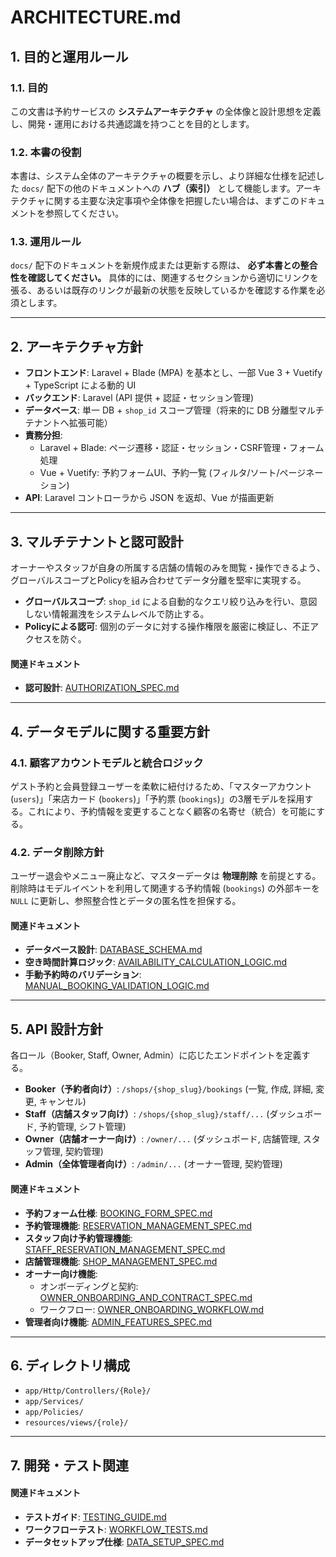# ARCHITECTURE.md

## 1. 目的と運用ルール

### 1.1. 目的
この文書は予約サービスの **システムアーキテクチャ** の全体像と設計思想を定義し、開発・運用における共通認識を持つことを目的とします。

### 1.2. 本書の役割
本書は、システム全体のアーキテクチャの概要を示し、より詳細な仕様を記述した `docs/` 配下の他のドキュメントへの **ハブ（索引）** として機能します。アーキテクチャに関する主要な決定事項や全体像を把握したい場合は、まずこのドキュメントを参照してください。

### 1.3. 運用ルール
`docs/` 配下のドキュメントを新規作成または更新する際は、 **必ず本書との整合性を確認してください。** 具体的には、関連するセクションから適切にリンクを張る、あるいは既存のリンクが最新の状態を反映しているかを確認する作業を必須とします。

---

## 2. アーキテクチャ方針

-   **フロントエンド**: Laravel + Blade (MPA) を基本とし、一部 Vue 3 + Vuetify + TypeScript による動的 UI
-   **バックエンド**: Laravel (API 提供 + 認証・セッション管理)
-   **データベース**: 単一 DB + `shop_id` スコープ管理（将来的に DB 分離型マルチテナントへ拡張可能）
-   **責務分担**:
    -   Laravel + Blade: ページ遷移・認証・セッション・CSRF管理・フォーム処理
    -   Vue + Vuetify: 予約フォームUI、予約一覧 (フィルタ/ソート/ページネーション)
-   **API**: Laravel コントローラから JSON を返却、Vue が描画更新

---

## 3. マルチテナントと認可設計

オーナーやスタッフが自身の所属する店舗の情報のみを閲覧・操作できるよう、グローバルスコープとPolicyを組み合わせてデータ分離を堅牢に実現する。

-   **グローバルスコープ**: `shop_id` による自動的なクエリ絞り込みを行い、意図しない情報漏洩をシステムレベルで防止する。
-   **Policyによる認可**: 個別のデータに対する操作権限を厳密に検証し、不正アクセスを防ぐ。

#### 関連ドキュメント
-   **認可設計**: [AUTHORIZATION_SPEC.md](./AUTHORIZATION_SPEC.md)

---

## 4. データモデルに関する重要方針

### 4.1. 顧客アカウントモデルと統合ロジック
ゲスト予約と会員登録ユーザーを柔軟に紐付けるため、「マスターアカウント (`users`)」「来店カード (`bookers`)」「予約票 (`bookings`)」の3層モデルを採用する。これにより、予約情報を変更することなく顧客の名寄せ（統合）を可能にする。

### 4.2. データ削除方針
ユーザー退会やメニュー廃止など、マスターデータは **物理削除** を前提とする。削除時はモデルイベントを利用して関連する予約情報 (`bookings`) の外部キーを `NULL` に更新し、参照整合性とデータの匿名性を担保する。

#### 関連ドキュメント
-   **データベース設計**: [DATABASE_SCHEMA.md](./DATABASE_SCHEMA.md)
-   **空き時間計算ロジック**: [AVAILABILITY_CALCULATION_LOGIC.md](./AVAILABILITY_CALCULATION_LOGIC.md)
-   **手動予約時のバリデーション**: [MANUAL_BOOKING_VALIDATION_LOGIC.md](./MANUAL_BOOKING_VALIDATION_LOGIC.md)

---

## 5. API 設計方針

各ロール（Booker, Staff, Owner, Admin）に応じたエンドポイントを定義する。

-   **Booker（予約者向け）**: `/shops/{shop_slug}/bookings` (一覧, 作成, 詳細, 変更, キャンセル)
-   **Staff（店舗スタッフ向け）**: `/shops/{shop_slug}/staff/...` (ダッシュボード, 予約管理, シフト管理)
-   **Owner（店舗オーナー向け）**: `/owner/...` (ダッシュボード, 店舗管理, スタッフ管理, 契約管理)
-   **Admin（全体管理者向け）**: `/admin/...` (オーナー管理, 契約管理)

#### 関連ドキュメント
-   **予約フォーム仕様**: [BOOKING_FORM_SPEC.md](./BOOKING_FORM_SPEC.md)
-   **予約管理機能**: [RESERVATION_MANAGEMENT_SPEC.md](./RESERVATION_MANAGEMENT_SPEC.md)
-   **スタッフ向け予約管理機能**: [STAFF_RESERVATION_MANAGEMENT_SPEC.md](./STAFF_RESERVATION_MANAGEMENT_SPEC.md)
-   **店舗管理機能**: [SHOP_MANAGEMENT_SPEC.md](./SHOP_MANAGEMENT_SPEC.md)
-   **オーナー向け機能**:
    -   オンボーディングと契約: [OWNER_ONBOARDING_AND_CONTRACT_SPEC.md](./OWNER_ONBOARDING_AND_CONTRACT_SPEC.md)
    -   ワークフロー: [OWNER_ONBOARDING_WORKFLOW.md](./OWNER_ONBOARDING_WORKFLOW.md)
-   **管理者向け機能**: [ADMIN_FEATURES_SPEC.md](./ADMIN_FEATURES_SPEC.md)

---

## 6. ディレクトリ構成

-   `app/Http/Controllers/{Role}/`
-   `app/Services/`
-   `app/Policies/`
-   `resources/views/{role}/`

---

## 7. 開発・テスト関連

#### 関連ドキュメント
-   **テストガイド**: [TESTING_GUIDE.md](./TESTING_GUIDE.md)
-   **ワークフローテスト**: [WORKFLOW_TESTS.md](./WORKFLOW_TESTS.md)
-   **データセットアップ仕様**: [DATA_SETUP_SPEC.md](./DATA_SETUP_SPEC.md)